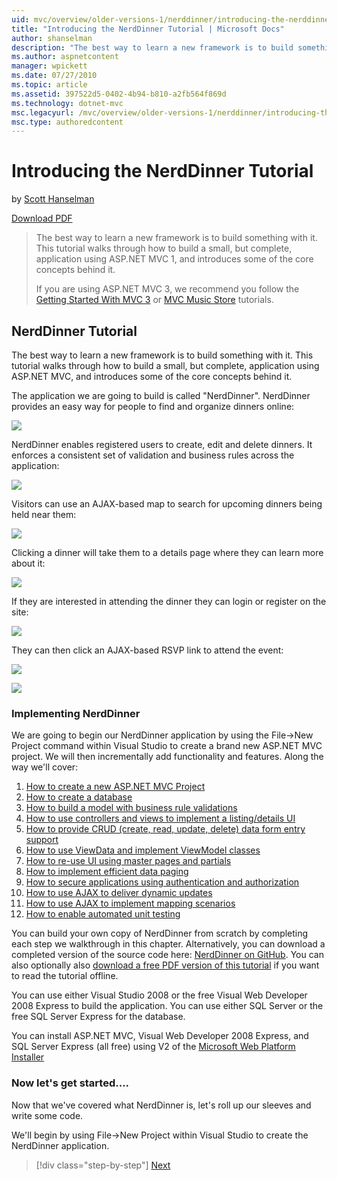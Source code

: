 ```yaml
---
uid: mvc/overview/older-versions-1/nerddinner/introducing-the-nerddinner-tutorial
title: "Introducing the NerdDinner Tutorial | Microsoft Docs"
author: shanselman
description: "The best way to learn a new framework is to build something with it. This tutorial walks through how to build a small, but complete, application using ASP.NE..."
ms.author: aspnetcontent
manager: wpickett
ms.date: 07/27/2010
ms.topic: article
ms.assetid: 397522d5-0402-4b94-b810-a2fb564f869d
ms.technology: dotnet-mvc
msc.legacyurl: /mvc/overview/older-versions-1/nerddinner/introducing-the-nerddinner-tutorial
msc.type: authoredcontent
---
```

Introducing the NerdDinner Tutorial
====================
by [Scott Hanselman](https://github.com/shanselman)

[Download PDF](http://aspnetmvcbook.s3.amazonaws.com/aspnetmvc-nerdinner_v1.pdf)

> The best way to learn a new framework is to build something with it. This tutorial walks through how to build a small, but complete, application using ASP.NET MVC 1, and introduces some of the core concepts behind it.
> 
> If you are using ASP.NET MVC 3, we recommend you follow the [Getting Started With MVC 3](../../older-versions/getting-started-with-aspnet-mvc3/cs/intro-to-aspnet-mvc-3.md) or [MVC Music Store](../../older-versions/mvc-music-store/mvc-music-store-part-1.md) tutorials.


## NerdDinner Tutorial

The best way to learn a new framework is to build something with it. This tutorial walks through how to build a small, but complete, application using ASP.NET MVC, and introduces some of the core concepts behind it.

The application we are going to build is called "NerdDinner". NerdDinner provides an easy way for people to find and organize dinners online:

![](introducing-the-nerddinner-tutorial/_static/image1.png)

NerdDinner enables registered users to create, edit and delete dinners. It enforces a consistent set of validation and business rules across the application:

![](introducing-the-nerddinner-tutorial/_static/image2.png)

Visitors can use an AJAX-based map to search for upcoming dinners being held near them:

![](introducing-the-nerddinner-tutorial/_static/image3.png)

Clicking a dinner will take them to a details page where they can learn more about it:

![](introducing-the-nerddinner-tutorial/_static/image4.png)

If they are interested in attending the dinner they can login or register on the site:

![](introducing-the-nerddinner-tutorial/_static/image5.png)

They can then click an AJAX-based RSVP link to attend the event:

![](introducing-the-nerddinner-tutorial/_static/image6.png)

![](introducing-the-nerddinner-tutorial/_static/image7.png)

### Implementing NerdDinner

We are going to begin our NerdDinner application by using the File-&gt;New Project command within Visual Studio to create a brand new ASP.NET MVC project. We will then incrementally add functionality and features. Along the way we'll cover:

1. [How to create a new ASP.NET MVC Project](# "Create a New ASP.NET MVC Project")
2. [How to create a database](# "Create a Database")
3. [How to build a model with business rule validations](# "Build a Model with Business Rule Validations")
4. [How to use controllers and views to implement a listing/details UI](# "Use Controllers and Views to Implement a Listing/Details UI")
5. [How to provide CRUD (create, read, update, delete) data form entry support](# "Provide CRUD (Create, Read, Update, Delete) Data Form Entry Support")
6. [How to use ViewData and implement ViewModel classes](# "Use ViewData and Implement ViewModel Classes")
7. [How to re-use UI using master pages and partials](# "Re-use UI Using Master Pages and Partials")
8. [How to implement efficient data paging](# "Implement Efficient Data Paging")
9. [How to secure applications using authentication and authorization](# "Secure Applications Using Authentication and Authorization")
10. [How to use AJAX to deliver dynamic updates](# "Use AJAX to Deliver Dynamic Updates")
11. [How to use AJAX to implement mapping scenarios](# "Use AJAX to Implement Mapping Scenarios")
12. [How to enable automated unit testing](# "Enable Automated Unit Testing")

You can build your own copy of NerdDinner from scratch by completing each step we walkthrough in this chapter. Alternatively, you can download a completed version of the source code here: [NerdDinner on GitHub](https://github.com/AspNetMVPSamples/NerdDinner). You can also optionally also [download a free PDF version of this tutorial](http://aspnetmvcbook.s3.amazonaws.com/aspnetmvc-nerdinner_v1.pdf) if you want to read the tutorial offline.

You can use either Visual Studio 2008 or the free Visual Web Developer 2008 Express to build the application. You can use either SQL Server or the free SQL Server Express for the database.

You can install ASP.NET MVC, Visual Web Developer 2008 Express, and SQL Server Express (all free) using V2 of the [Microsoft Web Platform Installer](https://www.microsoft.com/web/downloads/platform.aspx)

### Now let's get started....

Now that we've covered what NerdDinner is, let's roll up our sleeves and write some code.

We'll begin by using File-&gt;New Project within Visual Studio to create the NerdDinner application.

> [!div class="step-by-step"]
> [Next](create-a-new-aspnet-mvc-project.md)
